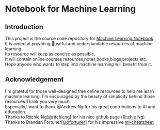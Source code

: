 # Notebook for Machine Learning

## Introduction

This project is the source code repository for [Machine Learning Notebook](https://notebook-machine-learning.readthedocs.io).  
It is aimed at providing useful and understandable resources of machine learning.  
Its resource will keep as concise as possible.  
It will contain online courses resources,notes,books,blogs,projects etc.  
Hope anyone who wants to step into machine learning will benefit from it.

## Acknowledgement

I'm grateful for those well-designed free online resources to help me learn machine learning. I'm encouraged by the beauty of simplicity behind those resources.Thank you very much.  
Especially,I want to thank @Andrew Ng for his great contributions to AI and education.  
Thanks to Ritchie Ng[[@ritchieng](https://github.com/ritchieng)] for his nice github page ([Ritchie Ng](https://www.ritchieng.com)).  
Thanks to Brendan Fortuner[[@bfortuner](https://github.com/bfortuner)] for his impressive [ml-cheatsheet](http://ml-cheatsheet.readthedocs.io)